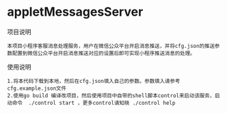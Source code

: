 # appletMessagesServer
项目说明

    本项目小程序客服消息处理服务，用户在微信公众平台开启消息推送，并将cfg.json的推送参数配置到微信公众平台开启消息推送对应的设置后即可实现小程序推送消息的处理。
    
使用说明

    1.将本代码下载到本地，然后在cfg.json填入自己的参数。参数填入请参考cfg.example.json文件
    2.使用go build 编译改项目，然后使用项目中自带的shell脚本control来启动该服务，启动命令  ./control start ，更多control请知晓 ./control help
